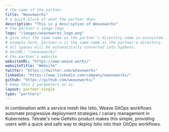 ```yaml
---
# the name of the partner
title: "Weaveworks"
# a quick blurb of what the partner does
description: "This is a description of Weaveworks"
# the partner's image logo
logo: "/images/weaveworks_logo.png"
# give this the same name as the partner's directory name in ecosystem-partners.
# example here, partner-a is the same name as the partner-a directory.
# all spaces will be automatically converted into hyphens.
# docURL: "/weaveworks"
# the partner's website
websiteURL: "https://www.weave.works/"
websiteTitle: "Website"
twitter: "https://twitter.com/weaveworks"
linkedin: "https://www.linkedin.com/company/weaveworks/"
github: "https://github.com/weaveworks/"
# keep this 2 parameters as is.
layout: partner-single
type: "partners"
---
```


In combination with a service mesh like Istio, Weave GitOps workflows automate progressive deployment strategies / canary management in Kubernetes. Tetrate's new GetIstio product makes this simple, providing users with a quick and safe way to deploy Istio into their GitOps workflows.
